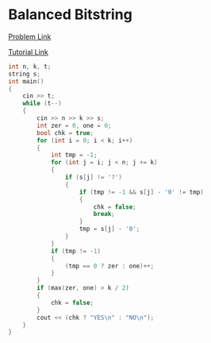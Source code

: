 # Balanced Bitstring

[Problem Link](https://codeforces.com/contest/1404/problem/A)

[Tutorial Link](https://codeforces.com/blog/entry/82366)

```cpp
int n, k, t;
string s;
int main()
{
    cin >> t;
    while (t--)
    {
        cin >> n >> k >> s;
        int zer = 0, one = 0;
        bool chk = true;
        for (int i = 0; i < k; i++)
        {
            int tmp = -1;
            for (int j = i; j < n; j += k)
            {
                if (s[j] != '?')
                {
                    if (tmp != -1 && s[j] - '0' != tmp)
                    {
                        chk = false;
                        break;
                    }
                    tmp = s[j] - '0';
                }
            }
            if (tmp != -1)
            {
                (tmp == 0 ? zer : one)++;
            }
        }
        if (max(zer, one) > k / 2)
        {
            chk = false;
        }
        cout << (chk ? "YES\n" : "NO\n");
    }
}

```
